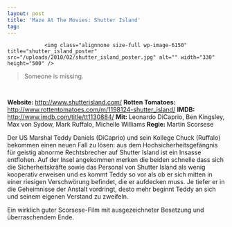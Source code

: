 ```yaml
---
layout: post
title: 'Maze At The Movies: Shutter Island'
tag: 
---
```



                <img class="alignnone size-full wp-image-6150" title="shutter_island_poster" src="/uploads/2010/02/shutter_island_poster.jpg" alt="" width="330" height="500" />
<blockquote>Someone is missing.</blockquote>
<img class="alignnone size-full wp-image-5898" title="movie_review_4stars" src="/uploads/2010/02/movie_review_4stars.png" alt="" width="75" height="15" />
<p><strong> Website: </strong><a href="http://www.shutterisland.com/"><a href="http://www.shutterisland.com/">http://www.shutterisland.com/</a></a>
<strong>Rotten Tomatoes: </strong><a href="http://www.rottentomatoes.com/m/1198124-shutter_island/"><a href="http://www.rottentomatoes.com/m/1198124-shutter_island/">http://www.rottentomatoes.com/m/1198124-shutter_island/</a></a>
<strong>IMDB: </strong><a href="http://www.imdb.com/title/tt1130884/"><a href="http://www.imdb.com/title/tt1130884/">http://www.imdb.com/title/tt1130884/</a></a>
<strong>Mit: </strong>Leonardo DiCaprio, Ben Kingsley, Max von Sydow, Mark Ruffalo, Michelle Williams
<strong>Regie: </strong>Martin Scorsese</p>
<p>Der US Marshal Teddy Daniels (DiCaprio) und sein Kollege Chuck (Ruffalo) bekommen einen neuen Fall zu lösen: aus dem Hochsicherheitsgefängnis für geistig abnorme Rechtsbrecher auf Shutter Island ist ein Insasse entflohen. Auf der Insel angekommen merken die beiden schnelle dass sich die Sicherheitskräfte sowie das Personal von Shutter Island als wenig kooperativ erweisen und es kommt Teddy so vor als ob er sich mitten in einer riesigen Verschwörung befindet, die er aufdecken muss. Je tiefer er in die Geheimnisse der Anstalt vordringt, desto mehr beginnt Teddy an sich und seinem eigenen Verstand zu zweifeln.</p>
<p>Ein wirklich guter Scorsese-Film mit ausgezeichneter Besetzung und überraschendem Ende.</p>
            

